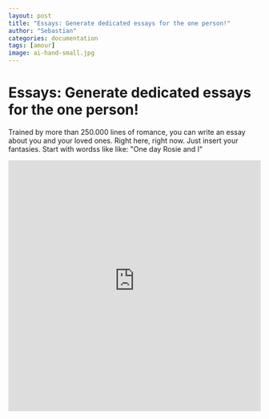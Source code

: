 ```yaml
---
layout: post
title: "Essays: Generate dedicated essays for the one person!"
author: "Sebastian"
categories: documentation
tags: [amour]
image: ai-hand-small.jpg
---
```


# Essays: Generate dedicated essays for the one person!
Trained by more than 250.000 lines of romance, you can write an essay about you and your loved ones. Right here, right now.
Just insert your fantasies. Start with wordss like like: "One day Rosie and I"

<center><iframe frameborder="no" border="0" marginwidth="0" marginheight="0" width="100%" height="500"
  src="https://amorous-essays.onrender.com"></iframe></center>
